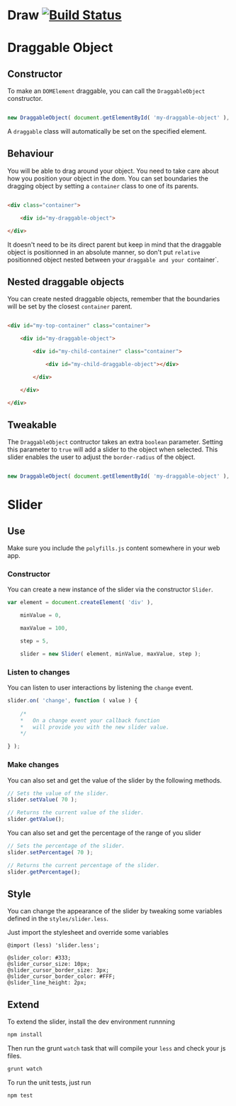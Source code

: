 # Draw [![Build Status](https://travis-ci.org/pointvirgule/draw.png?branch=master)](https://travis-ci.org/pointvirgule/draw)

# Draggable Object

## Constructor

To make an `DOMElement` draggable, you can call the `DraggableObject` constructor.

```js

new DraggableObject( document.getElementById( 'my-draggable-object' ), false );

```
A `draggable` class will automatically be set on the specified element.

## Behaviour

You will be able to drag around your object. You need to take care about how you position your object in the dom. You can set boundaries the dragging object by setting a `container` class to one of its parents. 

```html

<div class="container">

	<div id="my-draggable-object">

</div>

```

It doesn't need to be its direct parent but keep in mind that the draggable object is positionned in an absolute manner, so don't put  `relative` positionned object nested between your `draggable and your `container`.

## Nested draggable objects

You can create nested draggable objects, remember that the boundaries will be set by the closest `container` parent.

```html

<div id="my-top-container" class="container">

	<div id="my-draggable-object">

		<div id="my-child-container" class="container">

			<div id="my-child-draggable-object"></div>			

		</div>

	</div>

</div>

```

## Tweakable

The `DraggableObject` contructor takes an extra `boolean` parameter. Setting this parameter to `true` will add a slider to the object when selected. This slider enables the user to adjust the `border-radius` of the object.

```js

new DraggableObject( document.getElementById( 'my-draggable-object' ), true );

```


# Slider

## Use

Make sure you include the `polyfills.js` content somewhere in your web app.

### Constructor

You can create a new instance of the slider via the constructor `Slider`.

```js
var element = document.createElement( 'div' ),

	minValue = 0,

	maxValue = 100,

	step = 5,

	slider = new Slider( element, minValue, maxValue, step );
```

### Listen to changes

You can listen to user interactions by listening the `change` event.

```js
slider.on( 'change', function ( value ) {
	
	/*
	*	On a change event your callback function
	*	will provide you with the new slider value.
	*/

} );
```

### Make changes 

You can also set and get the value of the slider by the following methods.

```js
// Sets the value of the slider.
slider.setValue( 70 );

// Returns the current value of the slider.
slider.getValue(); 
```

You can also set and get the percentage of the range of you slider

```js
// Sets the percentage of the slider.
slider.setPercentage( 70 );

// Returns the current percentage of the slider.
slider.getPercentage(); 
```

## Style

You can change the appearance of the slider by tweaking some variables defined in the `styles/slider.less`.

Just import the stylesheet and override some variables

```less
@import (less) 'slider.less';

@slider_color: #333;
@slider_cursor_size: 10px;
@slider_cursor_border_size: 3px;
@slider_cursor_border_color: #FFF;
@slider_line_height: 2px;

```

## Extend

To extend the slider, install the dev environment runnning
```bash
npm install
```

Then run the grunt `watch` task that will compile your `less` and check your js files.
```bash
grunt watch
```

To run the unit tests, just run 
```bash
npm test
``` 

